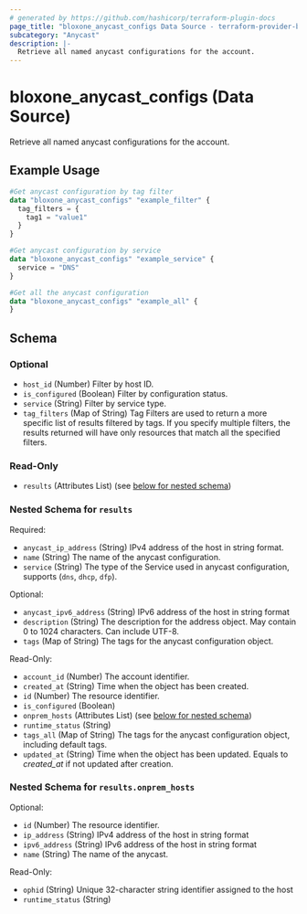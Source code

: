 ```yaml
---
# generated by https://github.com/hashicorp/terraform-plugin-docs
page_title: "bloxone_anycast_configs Data Source - terraform-provider-bloxone"
subcategory: "Anycast"
description: |-
  Retrieve all named anycast configurations for the account.
---
```


# bloxone_anycast_configs (Data Source)

Retrieve all named anycast configurations for the account.

## Example Usage

```terraform
#Get anycast configuration by tag filter
data "bloxone_anycast_configs" "example_filter" {
  tag_filters = {
    tag1 = "value1"
  }
}

#Get anycast configuration by service
data "bloxone_anycast_configs" "example_service" {
  service = "DNS"
}

#Get all the anycast configuration
data "bloxone_anycast_configs" "example_all" {
}
```

<!-- schema generated by tfplugindocs -->
## Schema

### Optional

- `host_id` (Number) Filter by host ID.
- `is_configured` (Boolean) Filter by configuration status.
- `service` (String) Filter by service type.
- `tag_filters` (Map of String) Tag Filters are used to return a more specific list of results filtered by tags. If you specify multiple filters, the results returned will have only resources that match all the specified filters.

### Read-Only

- `results` (Attributes List) (see [below for nested schema](#nestedatt--results))

<a id="nestedatt--results"></a>
### Nested Schema for `results`

Required:

- `anycast_ip_address` (String) IPv4 address of the host in string format.
- `name` (String) The name of the anycast configuration.
- `service` (String) The type of the Service used in anycast configuration, supports (`dns`, `dhcp`, `dfp`).

Optional:

- `anycast_ipv6_address` (String) IPv6 address of the host in string format
- `description` (String) The description for the address object. May contain 0 to 1024 characters. Can include UTF-8.
- `tags` (Map of String) The tags for the anycast configuration object.

Read-Only:

- `account_id` (Number) The account identifier.
- `created_at` (String) Time when the object has been created.
- `id` (Number) The resource identifier.
- `is_configured` (Boolean)
- `onprem_hosts` (Attributes List) (see [below for nested schema](#nestedatt--results--onprem_hosts))
- `runtime_status` (String)
- `tags_all` (Map of String) The tags for the anycast configuration object, including default tags.
- `updated_at` (String) Time when the object has been updated. Equals to _created_at_ if not updated after creation.

<a id="nestedatt--results--onprem_hosts"></a>
### Nested Schema for `results.onprem_hosts`

Optional:

- `id` (Number) The resource identifier.
- `ip_address` (String) IPv4 address of the host in string format
- `ipv6_address` (String) IPv6 address of the host in string format
- `name` (String) The name of the anycast.

Read-Only:

- `ophid` (String) Unique 32-character string identifier assigned to the host
- `runtime_status` (String)
